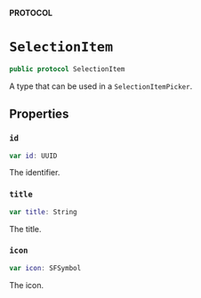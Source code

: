 **PROTOCOL**

# `SelectionItem`

```swift
public protocol SelectionItem
```

A type that can be used in a ``SelectionItemPicker``.

## Properties
### `id`

```swift
var id: UUID
```

The identifier.

### `title`

```swift
var title: String
```

The title.

### `icon`

```swift
var icon: SFSymbol
```

The icon.
